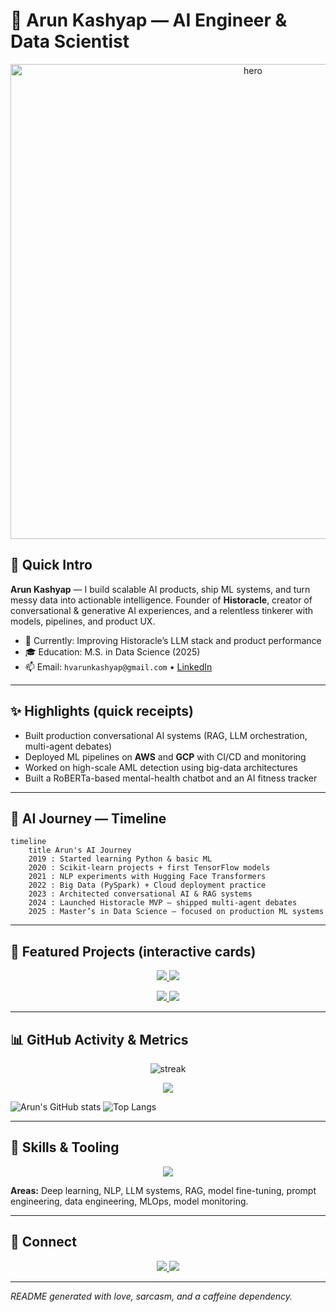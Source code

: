 # 👋 Arun Kashyap — AI Engineer & Data Scientist

<p align="center">
  <img alt="hero" src="https://raw.githubusercontent.com/kashyaparun25/kashyaparun25/master/assets/hero-placeholder.png" width="760" />
</p>

## 🚀 Quick Intro
**Arun Kashyap** — I build scalable AI products, ship ML systems, and turn messy data into actionable intelligence. Founder of **Historacle**, creator of conversational & generative AI experiences, and a relentless tinkerer with models, pipelines, and product UX.

- 🔭 Currently: Improving Historacle’s LLM stack and product performance
- 🎓 Education: M.S. in Data Science (2025)
- 📫 Email: `hvarunkashyap@gmail.com` • [LinkedIn](https://www.linkedin.com/in/hv-arunkashyap/)

---

## ✨ Highlights (quick receipts)
- Built production conversational AI systems (RAG, LLM orchestration, multi-agent debates)
- Deployed ML pipelines on **AWS** and **GCP** with CI/CD and monitoring
- Worked on high-scale AML detection using big-data architectures
- Built a RoBERTa-based mental-health chatbot and an AI fitness tracker

---

## 🧭 AI Journey — Timeline

```mermaid
timeline
    title Arun's AI Journey
    2019 : Started learning Python & basic ML
    2020 : Scikit-learn projects + first TensorFlow models
    2021 : NLP experiments with Hugging Face Transformers
    2022 : Big Data (PySpark) + Cloud deployment practice
    2023 : Architected conversational AI & RAG systems
    2024 : Launched Historacle MVP — shipped multi-agent debates
    2025 : Master’s in Data Science — focused on production ML systems
```

---

## 🚀 Featured Projects (interactive cards)

<p align="center">
  <a href="https://github.com/kashyaparun25/Historacle">
    <img src="https://github-readme-stats.vercel.app/api/pin/?username=kashyaparun25&repo=Historacle&theme=radical" />
  </a>
  <a href="https://github.com/kashyaparun25/mental-health-chatbot">
    <img src="https://github-readme-stats.vercel.app/api/pin/?username=kashyaparun25&repo=mental-health-chatbot&theme=radical" />
  </a>
</p>

<p align="center">
  <a href="https://github.com/kashyaparun25/ai-fitness-tracker">
    <img src="https://github-readme-stats.vercel.app/api/pin/?username=kashyaparun25&repo=ai-fitness-tracker&theme=radical" />
  </a>
  <a href="https://github.com/kashyaparun25/aml-detection">
    <img src="https://github-readme-stats.vercel.app/api/pin/?username=kashyaparun25&repo=aml-detection&theme=radical" />
  </a>
</p>

---

## 📊 GitHub Activity & Metrics

<p align="center">
  <img src="https://github-readme-streak-stats.herokuapp.com/?user=kashyaparun25&theme=radical" alt="streak"/>
</p>

<p align="center">
  <img src="https://github-profile-summary-cards.vercel.app/api/cards/profile-details?username=kashyaparun25&theme=radical" />
</p>

![Arun's GitHub stats](https://github-readme-stats.vercel.app/api?username=kashyaparun25&show_icons=true&theme=radical)
![Top Langs](https://github-readme-stats.vercel.app/api/top-langs/?username=kashyaparun25&layout=compact&theme=radical)

---

## 🧰 Skills & Tooling

<p align="center">
  <img src="https://skillicons.dev/icons?i=python,tensorflow,pytorch,sklearn,huggingface,langchain,aws,gcp,docker,fastapi,postgresql,mysql,git" />
</p>

**Areas:** Deep learning, NLP, LLM systems, RAG, model fine-tuning, prompt engineering, data engineering, MLOps, model monitoring.

---

## 🤝 Connect

<p align="center">
  <a href="https://www.linkedin.com/in/hv-arunkashyap/">
    <img src="https://img.shields.io/badge/LinkedIn-0A66C2?style=for-the-badge&logo=linkedin&logoColor=white"/>
  </a>
  <a href="mailto:hvarunkashyap@gmail.com">
    <img src="https://img.shields.io/badge/Email-D14836?style=for-the-badge&logo=gmail&logoColor=white"/>
  </a>
</p>

---

*README generated with love, sarcasm, and a caffeine dependency.*
